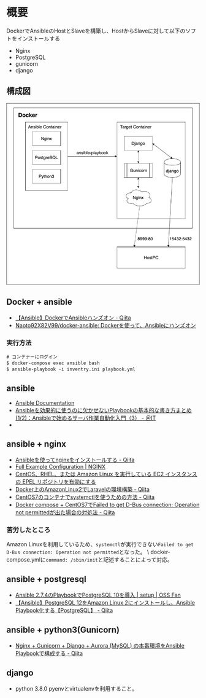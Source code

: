 # 概要
DockerでAnsibleのHostとSlaveを構築し、HostからSlaveに対して以下のソフトをインストールする
* Nginx
* PostgreSQL
* gunicorn
* django

## 構成図
![構成図イメージ](./drawio/docker.png)

## Docker + ansible
* [【Ansible】DockerでAnsibleハンズオン \- Qiita](https://qiita.com/Naoto9282/items/39eeefa5de652b857372)
* [Naoto92X82V99/docker\-ansible: Dockerを使って、Ansibleにハンズオン](https://github.com/Naoto92X82V99/docker-ansible)

### 実行方法
```shell
# コンテナーにログイン
$ docker-compose exec ansible bash
$ ansible-playbook -i inventry.ini playbook.yml
```

## ansible
* [Ansible Documentation](https://docs.ansible.com/)
* [Ansibleを効果的に使うのに欠かせないPlaybookの基本的な書き方まとめ \(1/2\)：Ansibleで始めるサーバ作業自動化入門（3） \- ＠IT](https://www.atmarkit.co.jp/ait/articles/1607/26/news013.html)
*

## ansible + nginx
* [Ansibleを使ってnginxをインストールする \- Qiita](https://qiita.com/takakuda/items/12d4fa568f71c8e20cef)
* [Full Example Configuration \| NGINX](https://www.nginx.com/resources/wiki/start/topics/examples/full/)
* [CentOS、RHEL、または Amazon Linux を実行している EC2 インスタンスの EPEL リポジトリを有効にする](https://aws.amazon.com/jp/premiumsupport/knowledge-center/ec2-enable-epel/)
* [Docker上のAmazonLinux2でLaravelの環境構築 \- Qiita](https://qiita.com/skyknsk/items/c9710bb952a854a32cfd)
* [CentOS7のコンテナでsystemctlを使うための方法 \- Qiita](https://qiita.com/Targityen/items/6e80b855b79d521412f0)
* [Docker compose \+ CentOS7でFailed to get D\-Bus connection: Operation not permittedが出た場合の対処法 \- Qiita](https://qiita.com/TsukasaGR/items/26b01ca5bd68c2aec251)

### 苦労したところ
Amazon Linuxを利用しているため、`systemctl`が実行できない`Failed to get D-Bus connection: Operation not permitted`となった。 \\
docker-compose.ymlに`command: /sbin/init`と記述することによって対応。

## ansible + postgresql
* [Ansible 2\.7\.4のPlaybookでPostgreSQL 10を導入 \| setup \| OSS Fan](http://ossfan.net/setup/postgresql-44.html)
* [【Ansible】PostgreSQL 12をAmazon Linux 2にインストールし、Ansible Playbook化する【PostgreSQL】 \- Qiita](https://qiita.com/tmiki/items/00d22edc6a554f61bd04)

## ansible + python3(Gunicorn)
* [Nginx \+ Gunicorn \+ Django \+ Aurora \(MySQL\) の本番環境をAnsible Playbookで構成する \- Qiita](https://qiita.com/3244/items/0d2ae54ccaf72a3b3559)

## django
* python 3.8.0
pyenvとvirtualenvを利用すること。
